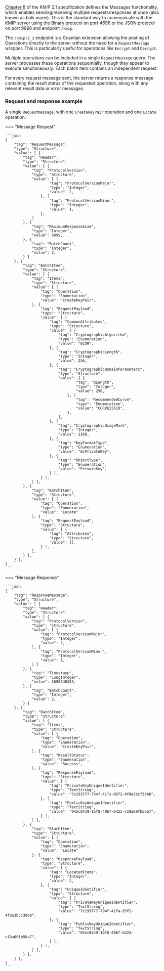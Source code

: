 [Chapter 8](https://docs.oasis-open.org/kmip/kmip-spec/v2.1/os/kmip-spec-v2.1-os.html#_Toc57115738) of the KMIP 2.1
specification defines the Messages functionality, which enables sending/receiving multiple requests/responses at
once (also known as bulk mode).
This is the standard way to communicate with the KMIP server using the Binary protocol on port 4696 or the JSON protocol
on port 9998 and endpoint `/kmip`.

The `/kmip/2_1` endpoint is a Cosmian extension allowing the posting of Operations directly to the server without
the need for a `RequestMessage` wrapper.
This is particularly useful for operations like `Encrypt` and `Decrypt`.

Multiple operations can be included in a single `RequestMessage` query.
The server processes these operations sequentially, though they appear to execute simultaneously.
Each batch item contains an independent request.

For every request message sent, the server returns a response message containing the result status of the requested
operation,
along with any relevant result data or error messages.

### Request and response example

A single `RequestMessage`, with one `CreateKeyPair` operation and one `Locate` operation.

=== "Message Request"

    ```json
    {
        "tag": "RequestMessage",
        "type": "Structure",
        "value": [ {
            "tag": "Header",
            "type": "Structure",
            "value": [ {
                "tag": "ProtocolVersion",
                "type": "Structure",
                "value": [ {
                        "tag": "ProtocolVersionMajor",
                        "type": "Integer",
                        "value": 2,
                    }, {
                        "tag": "ProtocolVersionMinor",
                        "type": "Integer",
                        "value": 1,
                    },
                ]
            }, {
                "tag": "MaximumResponseSize",
                "type": "Integer",
                "value": 9999,
            }, {
                "tag": "BatchCount",
                "type": "Integer",
                "value": 2,
            } ]
        }, {
            "tag": "BatchItem",
            "type": "Structure",
            "value": [ {
                "tag": "Items",
                "type": "Structure",
                "value": [ {
                    "tag": "Operation",
                    "type": "Enumeration",
                    "value": "CreateKeyPair",
                }, {
                    "tag": "RequestPayload",
                    "type": "Structure",
                    "value": [ {
                        "tag": "CommonAttributes",
                        "type": "Structure",
                        "value": [ {
                            "tag": "CryptographicAlgorithm",
                            "type": "Enumeration",
                            "value": "ECDH",
                        }, {
                            "tag": "CryptographicLength",
                            "type": "Integer",
                            "value": 256,
                        }, {
                            "tag": "CryptographicDomainParameters",
                            "type": "Structure",
                            "value": [ {
                                    "tag": "QLength",
                                    "type": "Integer",
                                    "value": 256,
                                }, {
                                    "tag": "RecommendedCurve",
                                    "type": "Enumeration",
                                    "value": "CURVE25519",
                                },
                            ],
                        }, {
                            "tag": "CryptographicUsageMask",
                            "type": "Integer",
                            "value": 2108,
                        }, {
                            "tag": "KeyFormatType",
                            "type": "Enumeration",
                            "value": "ECPrivateKey",
                        }, {
                            "tag": "ObjectType",
                            "type": "Enumeration",
                            "value": "PrivateKey",
                        } ],
                    } ],
                } ],
            }, {
                "tag": "BatchItem",
                "type": "Structure",
                "value": [ {
                    "tag": "Operation",
                    "type": "Enumeration",
                    "value": "Locate"
                }, {
                    "tag": "RequestPayload",
                    "type": "Structure",
                    "value": [ {
                        "tag": "Attributes",
                        "type": "Structure",
                        "value": [],
                    } ],
                },
            } ],
        } ],
    }
    ```

=== "Message Response"

    ```json
    {
        "tag": "ResponseMessage",
        "type": "Structure",
        "value": [ {
            "tag": "Header",
            "type": "Structure",
            "value": [ {
                "tag": "ProtocolVersion",
                "type": "Structure",
                "value": [ {
                    "tag": "ProtocolVersionMajor",
                    "type": "Integer",
                    "value": 2,
                }, {
                    "tag": "ProtocolVersionMinor",
                    "type": "Integer",
                    "value": 1,
                } ]
            }, {
                "tag": "Timestamp",
                "type": "LongInteger",
                "value": 1698748303,
            }, {
                "tag": "BatchCount",
                "type": "Integer",
                "value": 2,
            } ]
        }, {
            "tag": "BatchItem",
            "type": "Structure",
            "value": [ {
                "tag": "Items",
                "type": "Structure",
                "value": [ {
                    "tag": "Operation",
                    "type": "Enumeration",
                    "value": "CreateKeyPair",
                }, {
                    "tag": "ResultStatus",
                    "type": "Enumeration",
                    "value": "Success",
                }, {
                    "tag": "ResponsePayload",
                    "type": "Structure",
                    "value": [ {
                        "tag": "PrivateKeyUniqueIdentifier",
                        "type": "TextString",
                        "value": "7c293777-794f-41fa-95f2-4f0a3bc730b8",
                    }, {
                        "tag": "PublicKeyUniqueIdentifier",
                        "type": "TextString",
                        "value": "042c8439-16f8-406f-b425-c18a69fb56a7",
                    } ],
                } ],
            }, {
                "tag": "BtachItem",
                "type": "Structure",
                "value": [ {
                    "tag": "Operation",
                    "type": "Enumeration",
                    "value": "Locate"
                }, {
                    "tag": "ResponsePayload",
                    "type": "Structure",
                    "value": [ {
                        "tag": "LocatedItems",
                        "type": "Integer",
                        "value": 2,
                    }, {
                        "tag": "UniqueIdentifier",
                        "type": "Structure",
                        "value": [ {
                            "tag": "PrivateKeyUniqueIdentifier",
                            "type": "TextString",
                            "value": "7c293777-794f-41fa-95f2-4f0a3bc730b8",
                        }, {
                            "tag": "PublicKeyUniqueIdentifier",
                            "type": "TextString",
                            "value": "042c8439-16f8-406f-b425-c18a69fb56a7",
                        } ],
                    } ],
                } ],
            } ],
        } ],
    }
    ```
